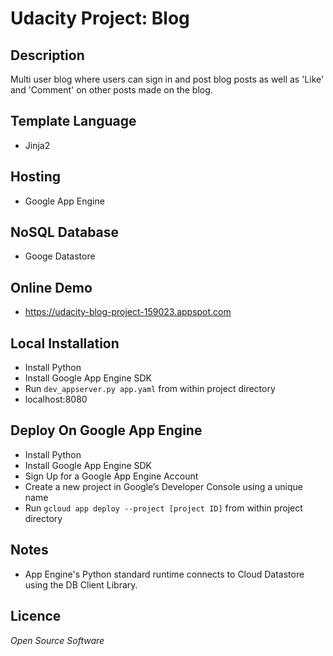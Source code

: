 # Udacity Project: Blog


## Description

Multi user blog where users can sign in and post blog posts as well as 'Like' and 'Comment' on other posts made on the blog.


## Template Language

  * Jinja2

## Hosting

  * Google App Engine

## NoSQL Database

  * Googe Datastore

## Online Demo
  
  * https://udacity-blog-project-159023.appspot.com 

## Local Installation

  * Install Python
  * Install Google App Engine SDK
  * Run `dev_appserver.py app.yaml` from within project directory
  * localhost:8080

## Deploy On Google App Engine

  * Install Python
  * Install Google App Engine SDK
  * Sign Up for a Google App Engine Account
  * Create a new project in Google’s Developer Console using a unique name
  * Run `gcloud app deploy --project [project ID]` from within project directory

## Notes

  * App Engine's Python standard runtime connects to Cloud Datastore using the DB Client Library.  

## Licence

_Open Source Software_

